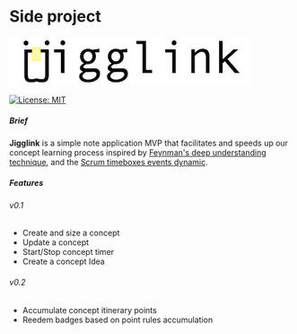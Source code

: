 # Side project

![Jiggilink](logo.png "Jiggilink")

[![License: MIT](https://img.shields.io/badge/License-MIT-blue.svg)](https://opensource.org/licenses/MIT)

##### Brief
**Jigglink** is a simple note application MVP that facilitates and speeds up our concept learning process inspired by [Feynman's deep understanding technique](https://fs.blog/feynman-technique/), and the [Scrum timeboxes events dynamic](https://www.scrum.org/forum/scrum-forum/7242/time-boxed-events).

##### Features

###### v0.1

- Create and size a concept
- Update a concept
- Start/Stop concept timer
- Create a concept Idea

###### v0.2

- Accumulate concept itinerary points
- Reedem badges based on point rules accumulation
